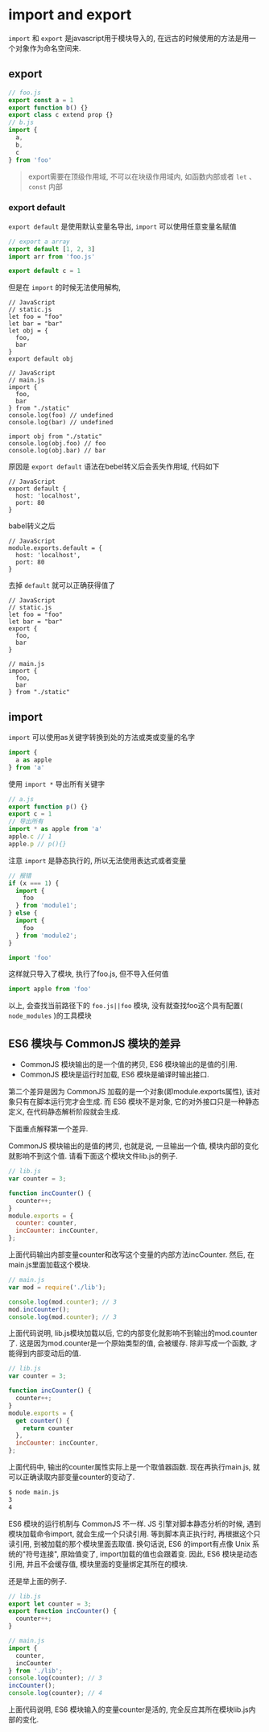 <!--
Created: Mon Aug 26 2019 15:17:47 GMT+0800 (China Standard Time)
Modified: Fri Jul 31 2020 15:20:13 GMT+0800 (China Standard Time)
-->

# import and export

`import` 和 `export` 是javascript用于模块导入的, 在远古的时候使用的方法是用一个对象作为命名空间来.

## export

``` js
// foo.js
export const a = 1
export function b() {}
export class c extend prop {}
// b.js
import {
  a,
  b,
  c
} from 'foo'
```

> export需要在顶级作用域, 不可以在块级作用域内, 如函数内部或者 `let` 、 `const` 内部

### export default

`export default` 是使用默认变量名导出, `import` 可以使用任意变量名赋值

``` js
// export a array
export default [1, 2, 3]
import arr from 'foo.js'
```

``` js
export default c = 1
```

但是在 `import` 的时候无法使用解构, 

``` JS
// JavaScript
// static.js
let foo = "foo"
let bar = "bar"
let obj = {
  foo,
  bar
}
export default obj
```

``` JS
// JavaScript
// main.js
import {
  foo,
  bar
} from "./static"
console.log(foo) // undefined
console.log(bar) // undefined

import obj from "./static"
console.log(obj.foo) // foo
console.log(obj.bar) // bar
```

原因是 `export default` 语法在bebel转义后会丢失作用域, 代码如下

``` JS
// JavaScript
export default {
  host: 'localhost',
  port: 80
}
```

babel转义之后

``` JS
// JavaScript
module.exports.default = {
  host: 'localhost',
  port: 80
}
```

去掉 `default` 就可以正确获得值了

``` JS
// JavaScript
// static.js
let foo = "foo"
let bar = "bar"
export {
  foo,
  bar
}

// main.js
import {
  foo,
  bar
} from "./static"
```

## import

`import` 可以使用as关键字转换到处的方法或类或变量的名字

``` js
import {
  a as apple
} from 'a'
```

使用 `import *` 导出所有关键字

``` js
// a.js
export function p() {}
export c = 1
// 导出所有
import * as apple from 'a'
apple.c // 1
apple.p // p(){}
```

注意 `import` 是静态执行的, 所以无法使用表达式或者变量

``` js
// 报错
if (x === 1) {
  import {
    foo
  } from 'module1';
} else {
  import {
    foo
  } from 'module2';
}
```

``` js
import 'foo'
```

这样就只导入了模块, 执行了foo.js, 但不导入任何值

``` js
import apple from 'foo'
```

以上, 会查找当前路径下的 `foo.js||foo` 模块, 没有就查找foo这个具有配置( `node_modules` )的工具模块

## ES6 模块与 CommonJS 模块的差异

* CommonJS 模块输出的是一个值的拷贝, ES6 模块输出的是值的引用.
* CommonJS 模块是运行时加载, ES6 模块是编译时输出接口.

第二个差异是因为 CommonJS 加载的是一个对象(即module.exports属性), 该对象只有在脚本运行完才会生成. 而 ES6 模块不是对象, 它的对外接口只是一种静态定义, 在代码静态解析阶段就会生成.

下面重点解释第一个差异.

CommonJS 模块输出的是值的拷贝, 也就是说, 一旦输出一个值, 模块内部的变化就影响不到这个值. 请看下面这个模块文件lib.js的例子.

``` js
// lib.js
var counter = 3;

function incCounter() {
  counter++;
}
module.exports = {
  counter: counter,
  incCounter: incCounter,
};
```

上面代码输出内部变量counter和改写这个变量的内部方法incCounter. 然后, 在main.js里面加载这个模块.

``` js
// main.js
var mod = require('./lib');

console.log(mod.counter); // 3
mod.incCounter();
console.log(mod.counter); // 3
```

上面代码说明, lib.js模块加载以后, 它的内部变化就影响不到输出的mod.counter了. 这是因为mod.counter是一个原始类型的值, 会被缓存. 除非写成一个函数, 才能得到内部变动后的值.

``` js
// lib.js
var counter = 3;

function incCounter() {
  counter++;
}
module.exports = {
  get counter() {
    return counter
  },
  incCounter: incCounter,
};
```

上面代码中, 输出的counter属性实际上是一个取值器函数. 现在再执行main.js, 就可以正确读取内部变量counter的变动了.

``` bash
$ node main.js
3
4
```

ES6 模块的运行机制与 CommonJS 不一样. JS 引擎对脚本静态分析的时候, 遇到模块加载命令import, 就会生成一个只读引用. 等到脚本真正执行时, 再根据这个只读引用, 到被加载的那个模块里面去取值. 换句话说, ES6 的import有点像 Unix 系统的"符号连接", 原始值变了, import加载的值也会跟着变. 因此, ES6 模块是动态引用, 并且不会缓存值, 模块里面的变量绑定其所在的模块.

还是举上面的例子.

``` js
// lib.js
export let counter = 3;
export function incCounter() {
  counter++;
}
```

``` js
// main.js
import {
  counter,
  incCounter
} from './lib';
console.log(counter); // 3
incCounter();
console.log(counter); // 4
```

上面代码说明, ES6 模块输入的变量counter是活的, 完全反应其所在模块lib.js内部的变化.
